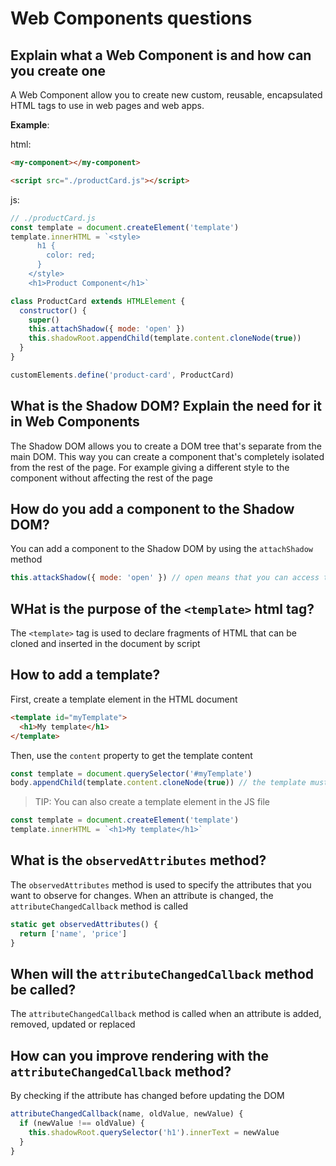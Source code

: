 # Web Components questions

## Explain what a Web Component is and how can you create one

A Web Component allow you to create new custom, reusable, encapsulated HTML tags to use in web pages and web apps.

**Example**:

html:

```html
<my-component></my-component>

<script src="./productCard.js"></script>
```

js:

```js
// ./productCard.js
const template = document.createElement('template')
template.innerHTML = `<style>
      h1 {
        color: red;
      }
    </style>
    <h1>Product Component</h1>`

class ProductCard extends HTMLElement {
  constructor() {
    super()
    this.attachShadow({ mode: 'open' })
    this.shadowRoot.appendChild(template.content.cloneNode(true))
  }
}

customElements.define('product-card', ProductCard)
```

## What is the Shadow DOM? Explain the need for it in Web Components

The Shadow DOM allows you to create a DOM tree that's separate from the main DOM. This way you can create a component that's completely isolated from the rest of the page. For example giving a different style to the component without affecting the rest of the page

## How do you add a component to the Shadow DOM?

You can add a component to the Shadow DOM by using the `attachShadow` method

```js
this.attackShadow({ mode: 'open' }) // open means that you can access the shadow DOM from outside the component
```

## WHat is the purpose of the `<template>` html tag?

The `<template>` tag is used to declare fragments of HTML that can be cloned and inserted in the document by script

## How to add a template?

First, create a template element in the HTML document

```html
<template id="myTemplate">
  <h1>My template</h1>
</template>
```

Then, use the `content` property to get the template content

```js
const template = document.querySelector('#myTemplate')
body.appendChild(template.content.cloneNode(true)) // the template must be cloned before it can be used
```

> TIP: You can also create a template element in the JS file

```js
const template = document.createElement('template')
template.innerHTML = `<h1>My template</h1>`
```

## What is the `observedAttributes` method?

The `observedAttributes` method is used to specify the attributes that you want to observe for changes. When an attribute is changed, the `attributeChangedCallback` method is called

```js
static get observedAttributes() {
  return ['name', 'price']
}
```

## When will the `attributeChangedCallback` method be called?

The `attributeChangedCallback` method is called when an attribute is added, removed, updated or replaced

## How can you improve rendering with the `attributeChangedCallback` method?

By checking if the attribute has changed before updating the DOM

```js
attributeChangedCallback(name, oldValue, newValue) {
  if (newValue !== oldValue) {
    this.shadowRoot.querySelector('h1').innerText = newValue
  }
}
```
